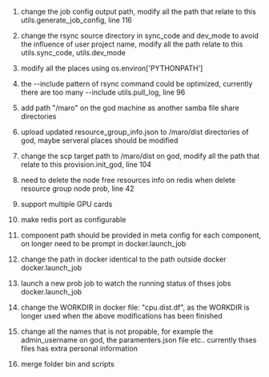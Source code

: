 1. change the job config output path, modify all the path that relate to this
    utils.generate_job_config, line 116

2. change the rsync source directory in sync_code and dev_mode to avoid the influence of user project name, modify all the path relate to this
    utils.sync_code, utils.dev_mode

3. modify all the places using os.environ['PYTHONPATH']

4. the --include pattern of rsync command could be optimized, currently there are too many --include
    utils.pull_log, line 96

5. add path "/maro" on the god machine as another samba file share directories

6. upload updated resource_group_info.json to /maro/dist directories of god, maybe serveral places should be modified

7. change the scp target path to /maro/dist on god, modify all the path that relate to this
    provision.init_god, line 104

8. need to delete the node free resources info on redis when delete resource group node
    prob, line 42

9. support multiple GPU cards

10. make redis port as configurable

11. component path should be provided in meta config for each component, on longer need to be prompt in docker.launch_job

12. change the path in docker identical to the path outside docker
    docker.launch_job

13. launch a new prob job to watch the running status of thses jobs
    docker.launch_job

14. change the WORKDIR in docker file: "cpu.dist.df", as the WORKDIR is longer used when the above modifications has been finished

15. change all the names that is not propable, for example the admin_username on god, the paramenters.json file etc.. currently thses files has extra personal information

16. merge folder bin and scripts